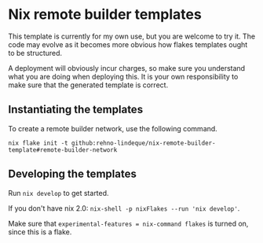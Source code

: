 # Nix remote builder templates

This template is currently for my own use, but you are welcome to try it. The code may evolve as it becomes more obvious how flakes templates ought to be structured.

A deployment will obviously incur charges, so make sure you understand what you are doing when deploying this. It is your own responsibility to make sure that the generated template is correct.

## Instantiating the templates

To create a remote builder network, use the following command.

```
nix flake init -t github:rehno-lindeque/nix-remote-builder-template#remote-builder-network
```

## Developing the templates

Run `nix develop` to get started. 

If you don't have nix 2.0: `nix-shell -p nixFlakes --run 'nix develop'`.

Make sure that `experimental-features = nix-command flakes` is turned on, since this is a flake.
